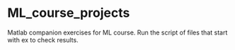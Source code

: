 # ML_course_projects
Matlab companion exercises for ML course.
Run the script of files that start with ex to check results.
